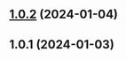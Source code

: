 

## [1.0.2](https://github.com/catarizea/react-cloudinary-image-lite/compare/1.0.1...1.0.2) (2024-01-04)

## 1.0.1 (2024-01-03)
